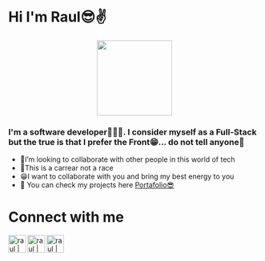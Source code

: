# Hi I'm Raul😎✌️

<p align="center" > <img height="150px" src="https://res.cloudinary.com/dx33ki9ul/image/upload/v1645036554/Raul_logo2_bohi7q.png"/> </p>

### I'm a software developer👨‍💻😎. I consider myself as a Full-Stack but the true is that I prefer the Front😁... do not tell anyone🤫



- 👯I’m looking to collaborate with other people in this world of tech
- 🌱This is a carrear not a race
- 😁I want to collaborate with you and bring my best energy to you
-  🔭 You can check my projects here [Portafolio😎](https://raul-moyaweb.vercel.app/)


# Connect with me
[<img align="left" alt="raul | Website" width="35px" src="https://res.cloudinary.com/dx33ki9ul/image/upload/v1645036554/Raul_logo2_bohi7q.png" />][website]
[<img align="left" alt="raul | LinkedIn" width="35px" src="https://img.icons8.com/color/48/000000/linkedin.png" />][linkedin]
[<img align="left" alt="raul | LinkedIn" width="35px" src="https://img.icons8.com/color/48/000000/instagram-new--v1.png" />][Instagram]





[website]: https://raul-moyaweb.vercel.app/
[instagram]: https://www.instagram.com/raulalejandro_visual/?hl=es
[linkedin]: linkedin.com/in/raul-moya-9771a7203


<!---- 🔭 I’m currently working on ...
 🌱 I’m currently learning ...
- 👯 I’m looking to collaborate on ...
- 🤔 I’m looking for help with ...
- 💬 Ask me about ...
- 📫 How to reach me: ...
- 😄 Pronouns: ...
- ⚡ Fun fact: ...
-->
